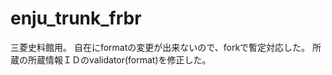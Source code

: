 enju_trunk_frbr
===============

三菱史料館用。
自在にformatの変更が出来ないので、forkで暫定対応した。
所蔵の所蔵情報ＩＤのvalidator(format)を修正した。

